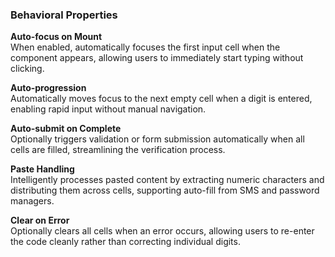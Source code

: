 ### Behavioral Properties

**Auto-focus on Mount**  
When enabled, automatically focuses the first input cell when the component appears, allowing users to immediately start typing without clicking.

**Auto-progression**  
Automatically moves focus to the next empty cell when a digit is entered, enabling rapid input without manual navigation.

**Auto-submit on Complete**  
Optionally triggers validation or form submission automatically when all cells are filled, streamlining the verification process.

**Paste Handling**  
Intelligently processes pasted content by extracting numeric characters and distributing them across cells, supporting auto-fill from SMS and password managers.

**Clear on Error**  
Optionally clears all cells when an error occurs, allowing users to re-enter the code cleanly rather than correcting individual digits.